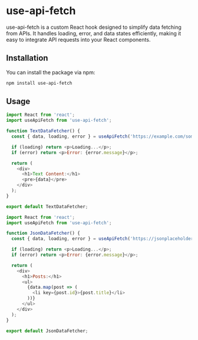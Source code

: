# use-api-fetch

use-api-fetch is a custom React hook designed to simplify data fetching from APIs. It handles loading, error, and data states efficiently, making it easy to integrate API requests into your React components.
## Installation

You can install the package via npm:

```bash
npm install use-api-fetch
```
## Usage

```javascript
import React from 'react';
import useApiFetch from 'use-api-fetch';

function TextDataFetcher() {
  const { data, loading, error } = useApiFetch('https://example.com/some-text-file.txt');

  if (loading) return <p>Loading...</p>;
  if (error) return <p>Error: {error.message}</p>;

  return (
    <div>
      <h1>Text Content:</h1>
      <pre>{data}</pre>
    </div>
  );
}

export default TextDataFetcher;

```

```javascript
import React from 'react';
import useApiFetch from 'use-api-fetch';

function JsonDataFetcher() {
  const { data, loading, error } = useApiFetch('https://jsonplaceholder.typicode.com/posts');

  if (loading) return <p>Loading...</p>;
  if (error) return <p>Error: {error.message}</p>;

  return (
    <div>
      <h1>Posts:</h1>
      <ul>
        {data.map(post => (
          <li key={post.id}>{post.title}</li>
        ))}
      </ul>
    </div>
  );
}

export default JsonDataFetcher;

```